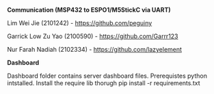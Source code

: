 **Communication (MSP432 to ESPO1/M5StickC via UART)**

Lim Wei Jie (2101242)​ - https://github.com/peguiny

Garrick Low Zu Yao (2100590)​ - https://github.com/Garrr123

Nur Farah Nadiah (2102334)​ - https://github.com/lazyelement


**Dashboard**

Dashboard folder contains server dashboard files. Prerequistes python intstalled. Install the require lib thorugh pip install -r requirements.txt
